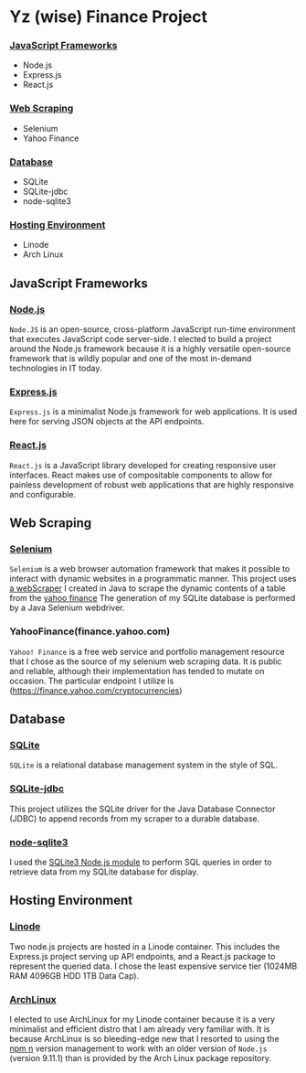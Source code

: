 # Yz (wise) Finance Project

### [JavaScript Frameworks](#javascript-frameworks-1)
- Node.js
- Express.js
- React.js

### [Web Scraping](#web-scraping-1)
- Selenium
- Yahoo Finance

### [Database](#database-1)
- SQLite
- SQLite-jdbc
- node-sqlite3

### [Hosting Environment](#hosting-environment-1)
- Linode
- Arch Linux

## JavaScript Frameworks
### [Node.js](https://www.nodejs.org)
`Node.JS` is an open-source, cross-platform JavaScript run-time environment that executes JavaScript code server-side. I elected to build a project around the Node.js framework because it is a highly versatile open-source framework that is wildly popular and one of the most in-demand technologies in IT today. 

### [Express.js](https://www.reactjs.org)
`Express.js` is a minimalist Node.js framework for web applications. It is used here for serving JSON objects at the API endpoints.

### [React.js](https://www.reactjs.org)
`React.js` is a JavaScript library developed for creating responsive user interfaces.
React makes use of compositable components to allow for painless development of robust web applications that are highly responsive and configurable.

## Web Scraping
### [Selenium](https://www.seleniumhq.org)
`Selenium` is a web browser automation framework that makes it possible to interact with dynamic websites in a programmatic manner.
This project uses [a webScraper](https://www.github.com/fossnik/SeleniumScraper) I created in Java to scrape the dynamic contents of a table from the [yahoo finance](https://finance.yahoo.com/cryptocurrencies)
The generation of my SQLite database is performed by a Java Selenium webdriver.

### YahooFinance(finance.yahoo.com)
`Yahoo! Finance` is a free web service and portfolio management resource that I chose as the source of my selenium web scraping data. It is public and reliable, although their implementation has tended to mutate on occasion.
The particular endpoint I utilize is (https://finance.yahoo.com/cryptocurrencies)

## Database
### [SQLite](https://www.sqlite.org)
`SQLite` is a relational database management system in the style of SQL.

### [SQLite-jdbc](http://www.sqlitetutorial.net/sqlite-java/sqlite-jdbc-driver)
This project utilizes the SQLite driver for the Java Database Connector (JDBC) to append records from my scraper to a durable database.

### [node-sqlite3](http://www.sqlitetutorial.net/sqlite-nodejs)
I used the [SQLite3 Node.js module](https://github.com/mapbox/node-sqlite3) to perform SQL queries in order to retrieve data from my SQLite database for display.

## Hosting Environment
### [Linode](https://www.linode.com)
Two node.js projects are hosted in a Linode container.
This includes the Express.js project serving up API endpoints, and a React.js package to represent the queried data.
I chose the least expensive service tier (1024MB RAM 4096GB HDD 1TB Data Cap).

### [ArchLinux](https://www.archlinux.org)
I elected to use ArchLinux for my Linode container because it is a very minimalist and efficient distro that I am already very familiar with.
It is because ArchLinux is so bleeding-edge new that I resorted to using the [npm n](https://www.npmjs.com/package/n) version management to work with an older version of `Node.js` (version 9.11.1) than is provided by the Arch Linux package repository.